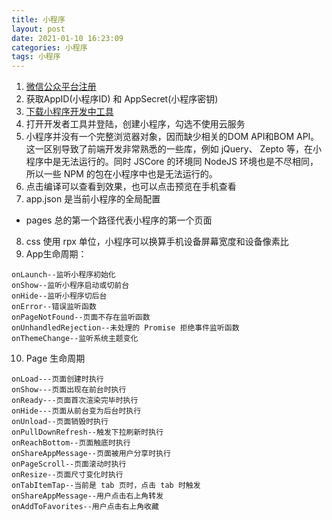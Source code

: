```yaml
---
title: 小程序
layout: post
date: 2021-01-10 16:23:09
categories: 小程序
tags: 小程序
---
```


1. [微信公众平台注册](https://mp.weixin.qq.com/)
2. 获取AppID(小程序ID) 和 AppSecret(小程序密钥)
3. [下载小程序开发中工具](https://developers.weixin.qq.com/miniprogram/dev/devtools/download.html)
4. 打开开发者工具并登陆，创建小程序，勾选不使用云服务
5. 小程序并没有一个完整浏览器对象，因而缺少相关的DOM API和BOM API。这一区别导致了前端开发非常熟悉的一些库，例如 jQuery、 Zepto 等，在小程序中是无法运行的。同时 JSCore 的环境同 NodeJS 环境也是不尽相同，所以一些 NPM 的包在小程序中也是无法运行的。
6. 点击编译可以查看到效果，也可以点击预览在手机查看
7. app.json 是当前小程序的全局配置
* pages 总的第一个路径代表小程序的第一个页面
8. css 使用 rpx 单位，小程序可以换算手机设备屏幕宽度和设备像素比
9. App生命周期：
```
onLaunch--监听小程序初始化
onShow--监听小程序启动或切前台
onHide--监听小程序切后台
onError--错误监听函数
onPageNotFound--页面不存在监听函数
onUnhandledRejection--未处理的 Promise 拒绝事件监听函数
onThemeChange--监听系统主题变化
```
10. Page 生命周期
```
onLoad---页面创建时执行
onShow---页面出现在前台时执行
onReady---页面首次渲染完毕时执行
onHide---页面从前台变为后台时执行
onUnload--页面销毁时执行
onPullDownRefresh--触发下拉刷新时执行
onReachBottom--页面触底时执行
onShareAppMessage--页面被用户分享时执行
onPageScroll--页面滚动时执行
onResize--页面尺寸变化时执行
onTabItemTap--当前是 tab 页时，点击 tab 时触发
onShareAppMessage--用户点击右上角转发
onAddToFavorites--用户点击右上角收藏
```